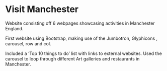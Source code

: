 # Visit Manchester

Website consisting off 6 webpages showcasing activities in Manchester England.

First website using Bootstrap, making use of the Jumbotron, Glyphicons , carousel, row and col.

Included a ‘Top 10 things to do’ list with links to external websites. Used the carousel to loop through different Art galleries and restaurants in Manchester.
